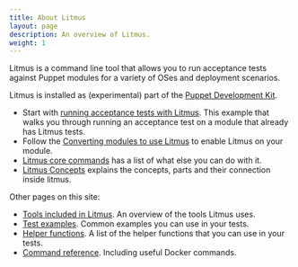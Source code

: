 ```yaml
---
title: About Litmus
layout: page
description: An overview of Litmus.
weight: 1
---
```


Litmus is a command line tool that allows you to run acceptance tests against Puppet modules for a variety of OSes and deployment scenarios.

Litmus is installed as (experimental) part of the [Puppet Development Kit](https://puppet.com/try-puppet/puppet-development-kit/).

* Start with [running acceptance tests with Litmus](/content-and-tooling-team/docs/litmus/usage/testing/running-acceptance-tests/). This example that walks you through running an acceptance test on a module that already has Litmus tests.
* Follow the [Converting modules to use Litmus](/content-and-tooling-team/docs/litmus/usage/converting-modules-to-use-litmus/) to enable Litmus on your module.
* [Litmus core commands](/content-and-tooling-team/docs/litmus/usage/commands/litmus-core-commands/) has a list of what else you can do with it.
* [Litmus Concepts](/content-and-tooling-team/docs/litmus/litmus-concepts/) explains the concepts, parts and their connection inside litmus.

Other pages on this site:

* [Tools included in Litmus](/content-and-tooling-team/docs/litmus/usage/tools-included-in-litmus/). An overview of the tools Litmus uses.
* [Test examples](/content-and-tooling-team/docs/litmus/usage/testing/litmus-test-examples/). Common examples you can use in your tests.
* [Helper functions](/content-and-tooling-team/docs/litmus/usage/litmus-helper-functions/). A list of the helper functions that you can use in your tests.
* [Command reference](/content-and-tooling-team/docs/litmus/usage/commands/command-reference/). Including useful Docker commands.
